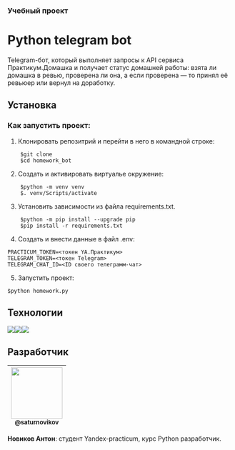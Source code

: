 ### Учебный проект

# Python telegram bot
Telegram-бот, который выполняет запросы к API сервиса Практикум.Домашка и получает статус домашней работы: взята ли домашка в ревью, проверена ли она, а если проверена — то принял её ревьюер или вернул на доработку.


## Установка
### Как запустить проект:

1. Клонировать репозитрий и перейти в него в командной строке:

```
    $git clone 
    $cd homework_bot
```

2. Создать и активировать виртуалье окружение:

```
    $python -m venv venv
    $. venv/Scripts/activate
```

3. Установить зависимости из файла requirements.txt.

```
    $python -m pip install --upgrade pip
    $pip install -r requirements.txt
```

4. Создать и внести данные в файл .env:

```
PRACTICUM_TOKEN=<токен YA.Практикум>
TELEGRAM_TOKEN=<токен Telegram>
TELEGRAM_CHAT_ID=<ID своего телеграмм-чат>
```

5. Запустить проект:

```$python homework.py ```

## Технологии

<img src="https://img.shields.io/badge/Python-FFD43B?style=for-the-badge&logo=python&logoColor=blue" /><img src="https://img.shields.io/badge/GitHub-100000?style=for-the-badge&logo=github&logoColor=white" /><img src="https://img.shields.io/badge/Telegram-2CA5E0?style=for-the-badge&logo=telegram&logoColor=white" />


## Разработчик

| [<img src="https://github.com/saturnovikov.png?size=115" width="115"><br><sub>@saturnovikov</sub>](https://github.com/saturnovikov) |
| :---------------------------------------------------------------------------------------------------------------------: |
**Новиков Антон**: студент Yandex-practicum, курс Python разработчик.
